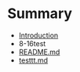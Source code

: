 # Summary

* [Introduction](README.md)
* 8-16test
* [README.md](/README.md)
* [testtt.md](testtt.md)



